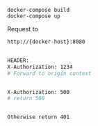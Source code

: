 ```
docker-compose build
docker-compose up

```

Request to

```bash
http://{docker-host}:8080


HEADER:
X-Authorization: 1234
# Forward to origin context


X-Authorization: 500
# return 500


Otherwise return 401
```
